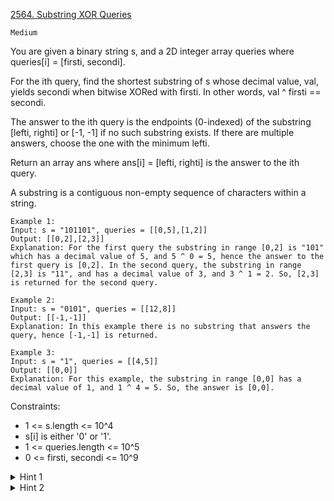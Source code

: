 [2564. Substring XOR Queries](https://leetcode.com/problems/substring-xor-queries/description/)

`Medium`

You are given a binary string s, and a 2D integer array queries where queries[i] = [firsti, secondi].

For the ith query, find the shortest substring of s whose decimal value, val, yields secondi when bitwise XORed with firsti. In other words, val ^ firsti == secondi.

The answer to the ith query is the endpoints (0-indexed) of the substring [lefti, righti] or [-1, -1] if no such substring exists. If there are multiple answers, choose the one with the minimum lefti.

Return an array ans where ans[i] = [lefti, righti] is the answer to the ith query.

A substring is a contiguous non-empty sequence of characters within a string.

```
Example 1:
Input: s = "101101", queries = [[0,5],[1,2]]
Output: [[0,2],[2,3]]
Explanation: For the first query the substring in range [0,2] is "101" which has a decimal value of 5, and 5 ^ 0 = 5, hence the answer to the first query is [0,2]. In the second query, the substring in range [2,3] is "11", and has a decimal value of 3, and 3 ^ 1 = 2. So, [2,3] is returned for the second query. 

Example 2:
Input: s = "0101", queries = [[12,8]]
Output: [[-1,-1]]
Explanation: In this example there is no substring that answers the query, hence [-1,-1] is returned.

Example 3:
Input: s = "1", queries = [[4,5]]
Output: [[0,0]]
Explanation: For this example, the substring in range [0,0] has a decimal value of 1, and 1 ^ 4 = 5. So, the answer is [0,0].
```

Constraints:

- 1 <= s.length <= 10^4
- s[i] is either '0' or '1'.
- 1 <= queries.length <= 10^5
- 0 <= firsti, secondi <= 10^9

<details>
<summary>Hint 1</summary>

You do not need to consider substrings having lengths greater than 30.

</details>

<details>
<summary>Hint 2</summary>

Pre-process all substrings with lengths not greater than 30, and add the best endpoints to a dictionary.

</details>